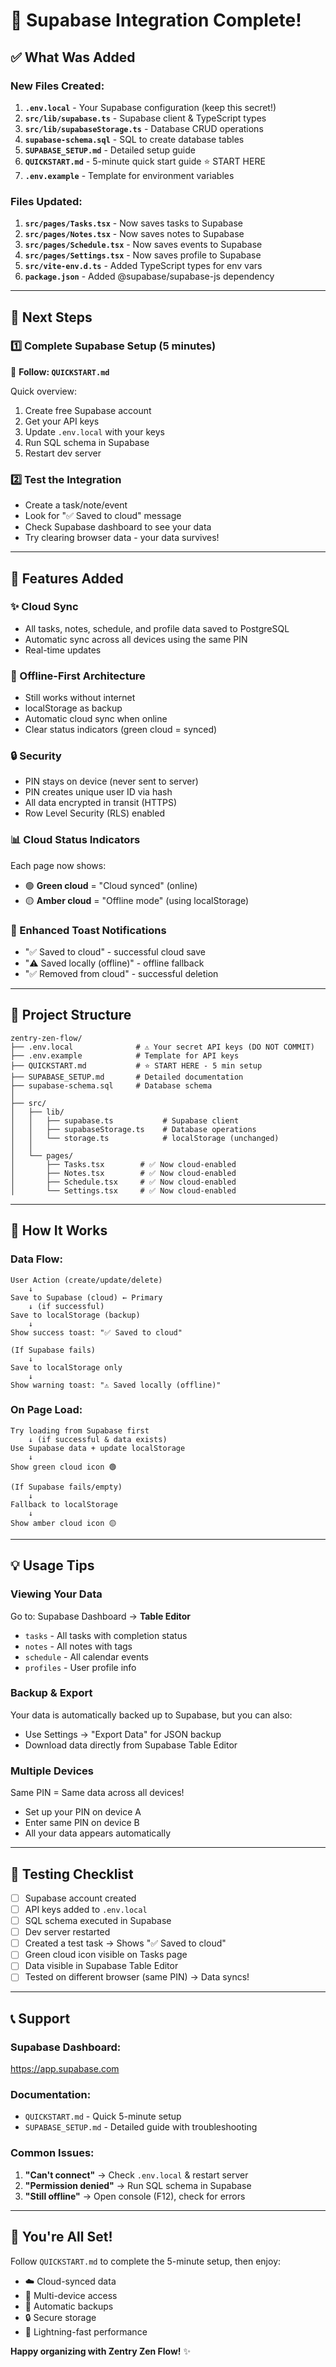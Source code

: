 # 🎉 Supabase Integration Complete!

## ✅ What Was Added

### New Files Created:
1. **`.env.local`** - Your Supabase configuration (keep this secret!)
2. **`src/lib/supabase.ts`** - Supabase client & TypeScript types
3. **`src/lib/supabaseStorage.ts`** - Database CRUD operations
4. **`supabase-schema.sql`** - SQL to create database tables
5. **`SUPABASE_SETUP.md`** - Detailed setup guide
6. **`QUICKSTART.md`** - 5-minute quick start guide ⭐ START HERE
7. **`.env.example`** - Template for environment variables

### Files Updated:
1. **`src/pages/Tasks.tsx`** - Now saves tasks to Supabase
2. **`src/pages/Notes.tsx`** - Now saves notes to Supabase
3. **`src/pages/Schedule.tsx`** - Now saves events to Supabase
4. **`src/pages/Settings.tsx`** - Now saves profile to Supabase
5. **`src/vite-env.d.ts`** - Added TypeScript types for env vars
6. **`package.json`** - Added @supabase/supabase-js dependency

---

## 🚀 Next Steps

### 1️⃣ Complete Supabase Setup (5 minutes)
📖 **Follow: `QUICKSTART.md`**

Quick overview:
1. Create free Supabase account
2. Get your API keys
3. Update `.env.local` with your keys
4. Run SQL schema in Supabase
5. Restart dev server

### 2️⃣ Test the Integration
- Create a task/note/event
- Look for "✅ Saved to cloud" message
- Check Supabase dashboard to see your data
- Try clearing browser data - your data survives!

---

## 🎯 Features Added

### ✨ Cloud Sync
- All tasks, notes, schedule, and profile data saved to PostgreSQL
- Automatic sync across all devices using the same PIN
- Real-time updates

### 💾 Offline-First Architecture
- Still works without internet
- localStorage as backup
- Automatic cloud sync when online
- Clear status indicators (green cloud = synced)

### 🔒 Security
- PIN stays on device (never sent to server)
- PIN creates unique user ID via hash
- All data encrypted in transit (HTTPS)
- Row Level Security (RLS) enabled

### 📊 Cloud Status Indicators
Each page now shows:
- 🟢 **Green cloud** = "Cloud synced" (online)
- 🟡 **Amber cloud** = "Offline mode" (using localStorage)

### 🎨 Enhanced Toast Notifications
- "✅ Saved to cloud" - successful cloud save
- "⚠️ Saved locally (offline)" - offline fallback
- "✅ Removed from cloud" - successful deletion

---

## 📂 Project Structure

```
zentry-zen-flow/
├── .env.local              # ⚠️ Your secret API keys (DO NOT COMMIT)
├── .env.example            # Template for API keys
├── QUICKSTART.md           # ⭐ START HERE - 5 min setup
├── SUPABASE_SETUP.md       # Detailed documentation
├── supabase-schema.sql     # Database schema
│
├── src/
│   ├── lib/
│   │   ├── supabase.ts           # Supabase client
│   │   ├── supabaseStorage.ts    # Database operations
│   │   └── storage.ts            # localStorage (unchanged)
│   │
│   └── pages/
│       ├── Tasks.tsx        # ✅ Now cloud-enabled
│       ├── Notes.tsx        # ✅ Now cloud-enabled
│       ├── Schedule.tsx     # ✅ Now cloud-enabled
│       └── Settings.tsx     # ✅ Now cloud-enabled
```

---

## 🔧 How It Works

### Data Flow:
```
User Action (create/update/delete)
    ↓
Save to Supabase (cloud) ← Primary
    ↓ (if successful)
Save to localStorage (backup)
    ↓
Show success toast: "✅ Saved to cloud"

(If Supabase fails)
    ↓
Save to localStorage only
    ↓
Show warning toast: "⚠️ Saved locally (offline)"
```

### On Page Load:
```
Try loading from Supabase first
    ↓ (if successful & data exists)
Use Supabase data + update localStorage
    ↓
Show green cloud icon 🟢

(If Supabase fails/empty)
    ↓
Fallback to localStorage
    ↓
Show amber cloud icon 🟡
```

---

## 💡 Usage Tips

### Viewing Your Data
Go to: Supabase Dashboard → **Table Editor**
- `tasks` - All tasks with completion status
- `notes` - All notes with tags
- `schedule` - All calendar events
- `profiles` - User profile info

### Backup & Export
Your data is automatically backed up to Supabase, but you can also:
- Use Settings → "Export Data" for JSON backup
- Download data directly from Supabase Table Editor

### Multiple Devices
Same PIN = Same data across all devices!
- Set up your PIN on device A
- Enter same PIN on device B
- All your data appears automatically

---

## 🧪 Testing Checklist

- [ ] Supabase account created
- [ ] API keys added to `.env.local`
- [ ] SQL schema executed in Supabase
- [ ] Dev server restarted
- [ ] Created a test task → Shows "✅ Saved to cloud"
- [ ] Green cloud icon visible on Tasks page
- [ ] Data visible in Supabase Table Editor
- [ ] Tested on different browser (same PIN) → Data syncs!

---

## 📞 Support

### Supabase Dashboard:
https://app.supabase.com

### Documentation:
- `QUICKSTART.md` - Quick 5-minute setup
- `SUPABASE_SETUP.md` - Detailed guide with troubleshooting

### Common Issues:
1. **"Can't connect"** → Check `.env.local` & restart server
2. **"Permission denied"** → Run SQL schema in Supabase
3. **"Still offline"** → Open console (F12), check for errors

---

## 🎊 You're All Set!

Follow `QUICKSTART.md` to complete the 5-minute setup, then enjoy:
- ☁️ Cloud-synced data
- 📱 Multi-device access
- 💾 Automatic backups
- 🔒 Secure storage
- 🚀 Lightning-fast performance

**Happy organizing with Zentry Zen Flow!** ✨
